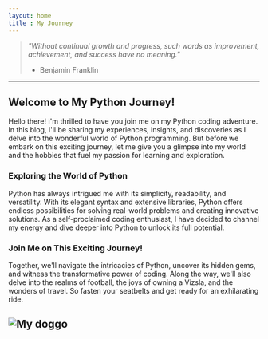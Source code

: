 ```yaml
---
layout: home
title : My Journey
---
```

> *"Without continual growth and progress, such words as improvement, achievement, and success have no meaning."*
> 
> - Benjamin Franklin

---
## Welcome to My Python Journey!
Hello there! I'm thrilled to have you join me on my Python coding adventure. In this blog, I'll be sharing my experiences, insights, and discoveries as I delve into the wonderful world of Python programming. But before we embark on this exciting journey, let me give you a glimpse into my world and the hobbies that fuel my passion for learning and exploration.

### Exploring the World of Python
Python has always intrigued me with its simplicity, readability, and versatility. With its elegant syntax and extensive libraries, Python offers endless possibilities for solving real-world problems and creating innovative solutions. As a self-proclaimed coding enthusiast, I have decided to channel my energy and dive deeper into Python to unlock its full potential.

### Join Me on This Exciting Journey!
Together, we'll navigate the intricacies of Python, uncover its hidden gems, and witness the transformative power of coding. Along the way, we'll also delve into the realms of football, the joys of owning a Vizsla, and the wonders of travel. So fasten your seatbelts and get ready for an exhilarating ride.

   ![My doggo](https://www.akc.org/wp-content/uploads/2017/11/Vizsla-MP.jpg)
---
